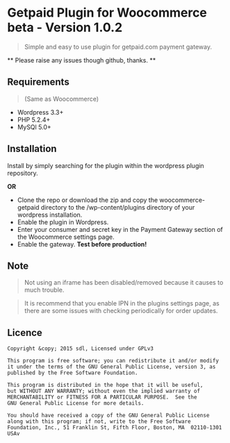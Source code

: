 # Getpaid Plugin for Woocommerce beta - Version 1.0.2

> Simple and easy to use plugin for getpaid.com payment gateway.

** Please raise any issues though github, thanks. **



## Requirements
> (Same as Woocommerce)
- Wordpress 3.3+
- PHP 5.2.4+
- MySQl 5.0+

## Installation
Install by simply searching for the plugin within the wordpress plugin repository.

**OR**

- Clone the repo or download the zip and copy the woocommerce-getpaid directory to the /wp-content/plugins directory of your wordpress installation.
- Enable the plugin in Wordpress.
- Enter your consumer and secret key in the Payment Gateway section of the Woocommerce settings page.
- Enable the gateway.
**Test before production!**

## Note
> Not using an iframe has been disabled/removed because it causes to much trouble.

> It is recommend that you enable IPN in the plugins settings page, as there are some issues with checking periodically for order updates.

## Licence
```
Copyright &copy; 2015 sdl, Licensed under GPLv3

This program is free software; you can redistribute it and/or modify
it under the terms of the GNU General Public License, version 3, as
published by the Free Software Foundation.

This program is distributed in the hope that it will be useful,
but WITHOUT ANY WARRANTY; without even the implied warranty of
MERCHANTABILITY or FITNESS FOR A PARTICULAR PURPOSE.  See the
GNU General Public License for more details.

You should have received a copy of the GNU General Public License
along with this program; if not, write to the Free Software
Foundation, Inc., 51 Franklin St, Fifth Floor, Boston, MA  02110-1301  USAv
```
